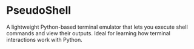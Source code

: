 # PseudoShell
A lightweight Python-based terminal emulator that lets you execute shell commands and view their outputs. Ideal for learning how terminal interactions work with Python.
